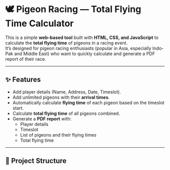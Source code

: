 # 🕊️ Pigeon Racing — Total Flying Time Calculator

This is a simple **web-based tool** built with **HTML, CSS, and JavaScript** to calculate the **total flying time** of pigeons in a racing event.  
It’s designed for pigeon racing enthusiasts (popular in Asia, especially Indo-Pak and Middle East) who want to quickly calculate and generate a PDF report of their race.

---

## ✨ Features

- Add player details (Name, Address, Date, Timeslot).
- Add unlimited pigeons with their **arrival times**.
- Automatically calculate **flying time** of each pigeon based on the timeslot start.
- Calculate **total flying time** of all pigeons combined.
- Generate a **PDF report** with:
  - Player details  
  - Timeslot  
  - List of pigeons and their flying times  
  - Total flying time  

---

## 📂 Project Structure
